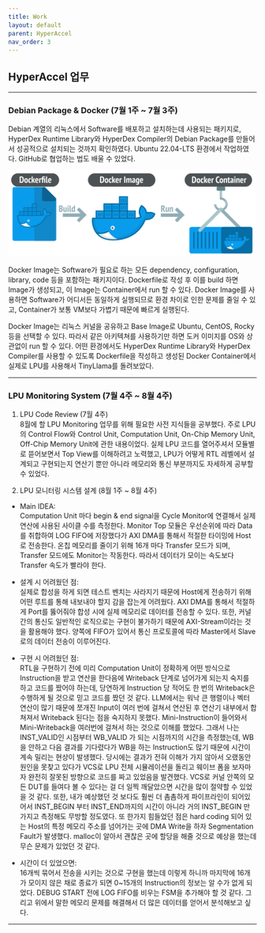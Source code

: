 ```yaml
---
title: Work
layout: default
parent: HyperAccel
nav_order: 3
---
```


## HyperAccel 업무  

---

### **Debian Package & Docker** (7월 1주 ~ 7월 3주)

Debian 계열의 리눅스에서 Software를 배포하고 설치하는데 사용되는 패키지로, HyperDex Runtime Library와 HyperDex Compiler의 Debian Package를 만들어서 성공적으로 설치되는 것까지 확인하였다. Ubuntu 22.04-LTS 환경에서 작업하였다. GitHub로 협업하는 법도 배울 수 있었다.   

![Docker](../images/dockerfile.png)  

Docker Image는 Software가 필요로 하는 모든 dependency, configuration, library, code 등을 포함하는 패키지이다. Dockerfile로 작성 후 이를 build 하면 Image가 생성되고, 이 Image는 Container에서 run 할 수 있다. Docker Image를 사용하면 Software가 어디서든 동일하게 실행되므로 환경 차이로 인한 문제를 줄일 수 있고, Container가 보통 VM보다 가볍기 때문에 빠르게 실행된다.  

Docker Image는 리눅스 커널을 공유하고 Base Image로 Ubuntu, CentOS, Rocky 등을 선택할 수 있다. 따라서 같은 아키텍쳐를 사용하기만 하면 도커 이미지를 OS와 상관없이 run 할 수 있다. 어떤 환경에서도 HyperDex Runtime Library와 HyperDex Compiler를 사용할 수 있도록 Dockerfile을 작성하고 생성된 Docker Container에서 실제로 LPU를 사용해서 TinyLlama를 돌려보았다.  

---

### **LPU Monitoring System** (7월 4주 ~ 8월 4주)  

1. LPU Code Review (7월 4주)  
 8월에 할 LPU Monitoring 업무를 위해 필요한 사전 지식들을 공부했다. 주로 LPU의 Control Flow와 Control Unit, Computation Unit, On-Chip Memory Unit, Off-Chip Memory Unit에 관한 내용이었다. 실제 LPU 코드를 열어주셔서 모듈별로 뜯어보면서 Top View를 이해하려고 노력했고, LPU가 어떻게 RTL 레벨에서 설계되고 구현되는지 연산기 뿐만 아니라 메모리와 통신 부분까지도 자세하게 공부할 수 있었다.  

2. LPU 모니터링 시스템 설계 (8월 1주 ~ 8월 4주)  

 - Main IDEA:  
 Computation Unit 마다 begin & end signal을 Cycle Monitor에 연결해서 실제 연산에 사용된 사이클 수를 측정한다. Monitor Top 모듈은 우선순위에 따라 Data를 취합하여 LOG FIFO에 저장했다가 AXI DMA를 통해서 적절한 타이밍에 Host로 전송한다. 온칩 메모리를 줄이기 위해 16개 마다 Transfer 모드가 되며, Transfer 모드에도 Monitor는 작동한다. 따라서 데이터가 모이는 속도보다 Transfer 속도가 빨라야 한다.  

 - 설계 시 어려웠던 점:  
 실제로 합성을 하게 되면 테스트 벤치는 사라지기 때문에 Host에게 전송하기 위해 어떤 루트를 통해 내보내야 할지 감을 잡는게 어려웠다. AXI DMA를 통해서 적절하게 Port를 뚫어줘야 합성 시에 실제 메모리로 데이터를 전송할 수 있다. 또한, 커널 간의 통신도 일반적인 로직으로는 구현이 불가하기 때문에 AXI-Stream이라는 것을 활용해야 했다. 양쪽에 FIFO가 있어서 통신 프로토콜에 따라 Master에서 Slave로의 데이터 전송이 이루어진다.  

 - 구현 시 어려웠던 점:  
 RTL을 구현하기 전에 미리 Computation Unit이 정확하게 어떤 방식으로 Instruction을 받고 연산을 한다음에 Writeback 단계로 넘어가게 되는지 숙지를 하고 코드를 짰어야 하는데, 당연하게 Instruction 당 적어도 한 번의 Writeback은 수행하게 될 것으로 믿고 코드를 짰던 것 같다. LLM에서는 워낙 큰 행렬이나 벡터 연산이 많기 때문에 쪼개진 Input이 여러 번에 걸쳐서 연산된 후 연산기 내부에서 합쳐져서 Writeback 된다는 점을 숙지하지 못했다. Mini-Instruction이 들어와서 Mini-Writeback을 여러번에 걸쳐서 하는 것으로 이해를 했었다. 그래서 나는 INST_VALID인 시점부터 WB_VALID 가 되는 시점까지의 시간을 측정했는데, WB을 안하고 다음 결과를 기다렸다가 WB을 하는 Instruction도 많기 때문에 시간이 계속 밀리는 현상이 발생했다. 당시에는 결과가 전혀 이해가 가지 않아서 오랬동안 원인을 못찾고 있다가 VCS로 LPU 전체 시뮬레이션을 돌리고 웨이브 폼을 보자마자 완전히 잘못된 방향으로 코드를 짜고 있었음을 발견했다. VCS로 커널 안쪽의 모든 DUT를 들여다 볼 수 있다는 걸 더 일찍 깨달았으면 시간을 많이 절약할 수 있었을 것 같다. 또한, 내가 예상했던 것 보다도 훨씬 더 촘촘하게 파이프라인이 되어있어서 INST_BEGIN 부터 INST_END까지의 시간이 아니라 거의 INST_BEGIN 만 가지고 측정해도 무방할 정도였다. 또 한가지 힘들었던 점은 hard coding 되어 있는 Host의 특정 메모리 주소를 넘어가는 곳에 DMA Write을 하자 Segmentation Fault가 발생했다. malloc이 알아서 괜찮은 곳에 할당을 해줄 것으로 예상을 했는데 무슨 문제가 있었던 것 같다. 

- 시간이 더 있었으면:  
16개씩 묶어서 전송을 시키는 것으로 구현을 했는데 이렇게 하니까 마지막에 16개가 모이지 않은 채로 종료가 되면 0~15개의 Instruction의 정보는 알 수가 없게 되었다. DEBUG START 전에 LOG FIFO를 비우는 FSM을 추가해야 할 것 같다. 그리고 위에서 말한 메모리 문제를 해결해서 더 많은 데이터를 얻어서 분석해보고 싶다.  
   

 
---



